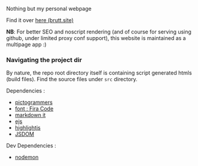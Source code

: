 Nothing but my personal webpage

Find it over [here (brutt.site)](https://bruttazz.github.io)

**NB**: For better SEO and noscript rendering (and of course for serving using github, under limited proxy conf support), this website is maintained as a multipage app :) 

### Navigating the project dir
By nature, the repo root directory itself is containing script generated htmls (build files). Find the source files under `src` directory.

Dependencies :
 - [pictogrammers](https://pictogrammers.com)
 - [font : Fira Code](https://github.com/tonsky/FiraCode)
 - [markdown it](https://github.com/markdown-it)
 - [ejs](https://ejs.co/)
 - [highlightjs](https://highlightjs.org/)
 - [JSDOM](https://www.npmjs.com/package/jsdom)

Dev Dependencies :
- [nodemon](https://www.npmjs.com/package/nodemon)

